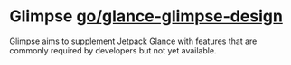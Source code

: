 # Glimpse [go/glance-glimpse-design](go/glance-glimpse-design)

Glimpse aims to supplement Jetpack Glance with features that are commonly required by developers
but not yet available.

